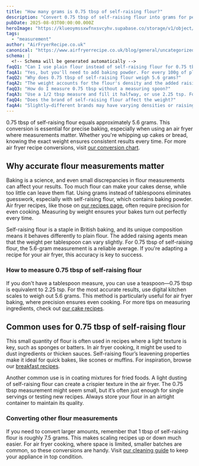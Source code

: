 ```yaml
---
title: "How many grams is 0.75 tbsp of self-raising flour?"
description: "Convert 0.75 tbsp of self-raising flour into grams for perfect baking with our easy guide. Get accurate measurements every time!"
pubDate: 2025-08-03T00:00:00.000Z
heroImage: "https://klueoymssxwfnxsvcyhv.supabase.co/storage/v1/object/public/Shmucket/how-many-grams-is-0-75-tbsp-self-raising-flour.webp"
tags:
  - "measurement"
author: "AirFryerRecipe.co.uk"
canonical: "https://www.airfryerrecipe.co.uk/blog/general/uncategorized/how-many-grams-is-0-75-tbsp-self-raising-flour"
schema: |
  <!-- Schema will be generated automatically -->
faqQ1: "Can I use plain flour instead of self-raising flour for 0.75 tbsp?"
faqA1: "Yes, but you'll need to add baking powder. For every 100g of plain flour, add 1 tsp of baking powder. Since 0.75 tbsp is about 5.6g, you'd need a tiny pinch—roughly 1/16 tsp. Self-raising flour is more convenient for small measurements like this."
faqQ2: "Why does 0.75 tbsp of self-raising flour weigh 5.6 grams?"
faqA2: "The weight accounts for the flour's density and the added raising agents. Self-raising flour is slightly lighter than plain flour due to the baking powder. This 5.6g measurement is an average—factors like how you scoop the flour can cause minor variations."
faqQ3: "How do I measure 0.75 tbsp without a measuring spoon?"
faqA3: "Use a 1/2 tbsp measure and fill it halfway, or use 2.25 tsp. For the most accuracy, weigh 5.6g on digital scales. Eyeballing small amounts like 0.75 tbsp can lead to inconsistent results, especially in air fryer baking."
faqQ4: "Does the brand of self-raising flour affect the weight?"
faqA4: "Slightly—different brands may have varying densities or raising agent ratios. However, the 5.6g per 0.75 tbsp is a reliable standard across UK brands. For critical baking, always use the same brand once you find one that works well."
---
```

<p>0.75 tbsp of self-raising flour equals approximately 5.6 grams. This conversion is essential for precise baking, especially when using an air fryer where measurements matter. Whether you're whipping up cakes or bread, knowing the exact weight ensures consistent results every time. For more air fryer recipe conversions, visit <a href=https://www.airfryerrecipe.co.uk/air-fryer-conversion-chart>our conversion chart</a>.</p>

<h2>Why accurate flour measurements matter</h2>
<p>Baking is a science, and even small discrepancies in flour measurements can affect your results. Too much flour can make your cakes dense, while too little can leave them flat. Using grams instead of tablespoons eliminates guesswork, especially with self-raising flour, which contains baking powder. Air fryer recipes, like those on <a href=https://www.airfryerrecipe.co.uk/recipes>our recipes page</a>, often require precision for even cooking. Measuring by weight ensures your bakes turn out perfectly every time.</p>

<p>Self-raising flour is a staple in British baking, and its unique composition means it behaves differently to plain flour. The added raising agents mean that the weight per tablespoon can vary slightly. For 0.75 tbsp of self-raising flour, the 5.6-gram measurement is a reliable average. If you're adapting a recipe for your air fryer, this accuracy is key to success.</p>

<h3>How to measure 0.75 tbsp of self-raising flour</h3>
<p>If you don't have a tablespoon measure, you can use a teaspoon—0.75 tbsp is equivalent to 2.25 tsp. For the most accurate results, use digital kitchen scales to weigh out 5.6 grams. This method is particularly useful for air fryer baking, where precision ensures even cooking. For more tips on measuring ingredients, check out <a href=https://www.airfryerrecipe.co.uk/recipe-category/cakes>our cake recipes</a>.</p>

<h2>Common uses for 0.75 tbsp of self-raising flour</h2>
<p>This small quantity of flour is often used in recipes where a light texture is key, such as sponges or batters. In air fryer cooking, it might be used to dust ingredients or thicken sauces. Self-raising flour’s leavening properties make it ideal for quick bakes, like scones or muffins. For inspiration, browse our <a href=https://www.airfryerrecipe.co.uk/recipe-category/breakfast>breakfast recipes</a>.</p>

<p>Another common use is in coating mixtures for fried foods. A light dusting of self-raising flour can create a crispier texture in the air fryer. The 0.75 tbsp measurement might seem small, but it’s often just enough for single servings or testing new recipes. Always store your flour in an airtight container to maintain its quality.</p>

<h3>Converting other flour measurements</h3>
<p>If you need to convert larger amounts, remember that 1 tbsp of self-raising flour is roughly 7.5 grams. This makes scaling recipes up or down much easier. For air fryer cooking, where space is limited, smaller batches are common, so these conversions are handy. Visit <a href=https://www.airfryerrecipe.co.uk/air-fryer-cleaner>our cleaning guide</a> to keep your appliance in top condition.</p>
